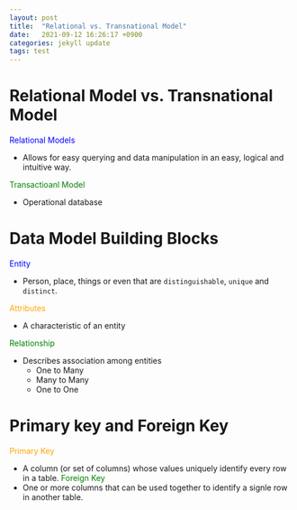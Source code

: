 ```yaml
---
layout: post
title:  "Relational vs. Transnational Model"
date:   2021-09-12 16:26:17 +0900
categories: jekyll update
tags: test
---
```


# Relational Model vs. Transnational Model
<span style="color:blue">Relational Models</span>

- Allows for easy querying and data manipulation in an easy, logical and intuitive way. 

<span style="color:green">Transactioanl Model</span>

- Operational database

# Data Model Building Blocks 
<span style="color:blue">Entity</span>
- Person, place, things or even that are `distinguishable`, `unique` and `distinct`.

<span style="color:orange">Attributes</span>
- A characteristic of an entity

<span style="color:green">Relationship</span>
- Describes association among entities 
  - One to Many
  - Many to Many
  - One to One 
  
  
# Primary key and Foreign Key 
<span style="color:orange">Primary Key</span>
 - A column (or set of columns) whose values uniquely identify every row in a table.
<span style="color:green">Foreign Key</span>
 - One or more columns that can be used together to identify a signle row in another table. 

